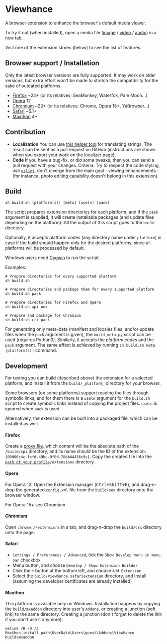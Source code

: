 # Viewhance #
A browser extension to enhance the browser's default media viewer.

To try it out (when installed), open a media file ([image](http://upload.wikimedia.org/wikipedia/commons/e/ec/StLouisArchMultExpToneMapped.jpg) / [video](http://upload.wikimedia.org/wikipedia/commons/5/5f/Hdr_time_lapse_montage.ogg) / [audio](http://upload.wikimedia.org/wikipedia/en/3/3d/Sample_of_Daft_Punk's_Da_Funk.ogg)) in a new tab.

Visit one of the extension stores (below) to see the list of features.

## Browser support / Installation ##
Only the latest browser versions are fully supported. It may work on older versions, but extra effort won't be made to stretch the compatibility for the sake of outdated platforms.

- [Firefox](https://addons.mozilla.org/addon/viewhance/) ~24+ (or its relatives; SeaMonkey, Waterfox, Pale Moon...)
- [Opera](http://tiny.cc/Viewhance-oex) 12
- [Chromium](https://chrome.google.com/webstore/detail/ijabcgpjcbpphfagcaknnlcfeodbnkgp) ~22+ (or its relatives; Chrome, Opera 15+, YaBrowser...)
- [Safari](http://tiny.cc/Viewhance-safariextz) ~5.1+
- [Maxthon](http://extension.maxthon.com/detail/index.php?view_id=2527) 4+

## Contribution ##
- **Localization** You can use [this helper tool](https://rawgit.com/Deathamns/Viewhance/master/l10n/localizer.html) for translating strings. The result can be sent as a pull request on GitHub (instructions are shown when you export your work on the localizer page).
- **Code** If you have a bug-fix, or did some tweaks, then you can send a pull request with your changes. Criteria: Try to respect the code styling, use [`eslint`](http://eslint.org/), don't diverge from the main goal - viewing enhancements - (for instance, photo editing capability doesn't belong in this extension).

## Build ##
```
sh build.sh [platform(s)] [meta] [useln] [pack]
```

The script prepares extension directories for each platform, and if the `pack` argument is supplied, it will create installable packages (and update files depending on the platform). All the output of this script goes to the `build` directory.

Optionally, it accepts platform codes (any directory name under `platform`) in case if the build should happen only for the desired platforms, since all platforms will be processed by default.

Windows users need [Cygwin](https://cygwin.com/install.html) to run the script.

Examples:
```
# Prepare directories for every supported platform
sh build.sh

# Prepare directories and package them for every supported platform
sh build.sh pack

# Prepare directories for Firefox and Opera
sh build.sh xpi oex

# Prepare and package for Chromium
sh build.sh crx pack
```

For generating only meta-data (manifest and locales files, and/or update files when the `pack` argument is given), the `build_meta.py` script can be used (requires Python3). Similarly, it accepts the *platform codes* and the `pack` argument.
The same effect is achieved by running `sh build.sh meta [platform(s)]` command.

## Development ##
For testing you can build (described above) the extension for a selected platform, and install it from the `build/_platform_` directory for your browser.

Some browsers (on some platforms) support reading the files through symbolic links, and for them there is a `useln` argument for the `build.sh` script to create symbolic links instead of copying the project files. `useln` is ignored when `pack` is used.

Alternatively, the extension can be built into a packaged file, which can be installed as well.

#### Firefox ####
Create a [proxy file](https://developer.mozilla.org/en-US/Add-ons/Setting_up_extension_development_environment#Firefox_extension_proxy_file), which content will be the absolute path of the `/build/xpi` directory, and its name should be the ID of the extension: `{00000c4c-fcfd-49bc-9f0d-78db44456c9c}`.
Copy the created file into the [`path of your profile`](https://support.mozilla.org/en-US/kb/profiles-where-firefox-stores-user-data#w_how-do-i-find-my-profile)`/extensions` directory.

#### Opera ####
For Opera 12: Open the Extension manager (<kbd>Ctrl+Shift+E</kbd>), and drag-n-drop the generated `config.xml` file from the `build/oex` directory onto the browser window.

For Opera 15+ see Chromium.

#### Chromium ####
Open `chrome://extensions` in a tab, and drag-n-drop the `build/crx` directory onto the page.

#### Safari ####
- `Settings / Preferences / Advanced`, tick the `Show Develop menu in menu bar` checkbox
- Menu button, and choose `Develop / Show Extension Builder`
- Click the `+` button at the bottom left, and choose `Add Extension`
- Select the `build/Viewhance.safariextension` directory, and Install (assuming the developer certificates are already installed)

#### Maxthon ####
This platform is available only on Windows. Installation happens by copying the `build/mxaddon` directory into user's `Addons`, or creating a junction (soft link) to the same directory. Creating a junction (don't forget to delete the link if you don't use it anymore):

```
mklink /H /D /J Maxthon_install_path\UserData\Users\guest\Addons\Viewhance build\mxaddon
```
